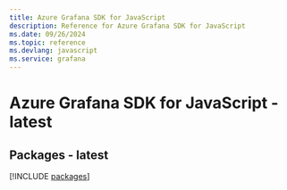 ```yaml
---
title: Azure Grafana SDK for JavaScript
description: Reference for Azure Grafana SDK for JavaScript
ms.date: 09/26/2024
ms.topic: reference
ms.devlang: javascript
ms.service: grafana
---
```

# Azure Grafana SDK for JavaScript - latest
## Packages - latest
[!INCLUDE [packages](grafana-index.md)]